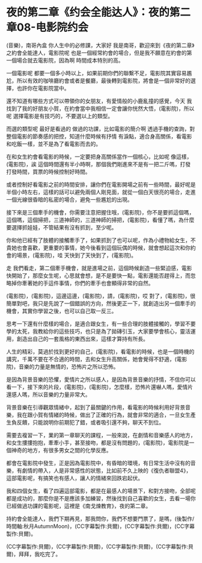 # 夜的第二章《约会全能达人》：夜的第二章08-电影院约会

(音樂)，南哥內盒 你人生中的必修課，大家好 我是南哥，歡迎來到《夜的第二章》之約會全能達人，電影院呢 也是一個經常約會的場合，但是我不願意在約會的第一個場合就去電影院，因為啊 時間成本特別的高。

一個電影呢 都要一個多小時以上，如果前期你們的聯繫不足，電影院其實容易尷尬，所以有效的咖啡廳約會或者是餐廳，最後轉到電影院，將會是一個非常好的選擇，也許你在電影院當中。

還不知道有哪些方式可以帶領你的女朋友，有愛情般的小鹿亂撞的感覺，今天 我找到了我的好朋友小賀，在約會當中我相信一定會讓你恍然大悟，(電影院)，所以呢 選擇電影是有技巧的，不要選以上的類型。

而選的類型呢 最好是看過的 做過的功課，比如電影的簡介啊 透過手機的查詢，對整個電影的節奏感的把控，知道什麼時候有抒情 有淚點，適合身高關係，看電影和吃飯一樣，並不是為了看電影而去的。

在和女生約會看電影的時候，一定要把身高關係當作一個核心，比如呢 像這樣，(電影院)，誒 這個時間還有半小時啊，那個我們剛進來不是有一把二斤嗎，打發打發時間，買票的時候控制好時間。

或者控制好看電影之前的時間安排，讓你們在電影開場之前有一些時間，最好呢是半個小時左右，這樣的話可以避免兩個人剛見面，就從一個白天很亮的場合，走進一個光線很昏暗的私密的場合，避免一些尷尬的出現。

接下來是三個牽手的機會，你需要注意把握住哦，(電影院)，你不是要抓這個嗎，這個嗎，這個掃把，三道神師的，三道神師的掃把，(電影院)，看懂了嗎，為什麼要選擇抓娃娃，不管結果有沒有抓到，至少呢。

你和他已經有了肢體的接觸牽手了，如果抓到了也可以呢，作為小禮物給女生，不貴她也會喜歡，更重要的事情，她今後看到這個玩偶的時候，就會想起這次和你約會的場景，(電影院)，哇 天快到了天快到了，(電影院)。

走 我們看走，第二個牽手機會，就是進場之前，這個時候創造一些緊迫感，電影快開始了，那麼女生呢，心思就會想，是不是要快一點，電影還能否趕得上，而忽略掉你牽著她的手這件事情，你們的牽手也會顯得非常的自然。

(電影院)，(電影院)，這邊這邊，(電影院)，請，(電影院)，哎 對了，(電影院)，很簡單對吧，我只是先說了一個錯誤的方向，然後更正一下，就創造出另一個牽手的機會，其實你學習之後，也可以自己取一反三。

思考一下還有什麼樣的場合，是適合跟女生，有一些合理的肢體接觸的，學習不要學的太死，我教給你的這些技巧，也只是為了拋磚引玉，大家要學會核心，靈活運用，創造出自己的一套風格的東西出來，這樣才算持有所長。

人生的精彩，莫過於找到更好的自己，(電影院)，看電影的時候，也是一個時機的講究，千萬不要在不合適的時間，去和女生升高關係，她會覺得不舒適，(電影院)，音樂的力量是無情的，恐怖片之所以恐怖。

是因為背景音樂的恐懼，愛情片之所以感人，是因為背景音樂的抒情，不信你可以看一下，接下來的片段，(電影院)，(電影院)，怎麼樣，恐怖片還嚇人嗎，愛情片還感人嗎，所以音樂的力量非常大。

背景音樂在引導觀眾情緒中，起到了最關鍵的作用，看電影的時候利用好背景音樂，我在跟小賀有情緒的時候，做出了正確的行為，就會非常的適合，一旦女生產生負反饋，只能說明你前期犯了錯，或者吸引還不夠，聊天不到位。

需要去複習一下，業的第一章聊天的課程，一般來說，在劇情和音樂感人的地方，和女生摟摟抱抱，牽牽小手，甚至接吻，都是沒有問題的，(電影院)，電影院是一個神奇的地方，有很多男女之間的化學反應。

都會在電影院中發生，正是因為電影院中，有昏暗的環境，有日常生活中沒有的音樂，有劇情的帶入，人是非常感性的狀態，比如前不久上映的《復仇者聯盟4》，這部電影呢，有搞笑也有感人，讓人的情緒來回跌宕起伏。

我和四個女生，看了四遍這部電影，都是在最感人的場景下，和對方接吻，全部呢都是成功的，那麼你是不是應該多加練習，然後找到自己喜歡的女生，去看一場你已經做過功課的電影呢，這裡是《南戈煉教育》，夜的第二章。

持約會全能達人，我們下期再見，那我問你，我們不想要門票了，是嗎，(後製作/時間軸:秋月AutumnMoon)，(CC字幕製作:貝爾)，(CC字幕製作:貝爾)，(CC字幕製作:貝爾)。

(CC字幕製作:貝爾)，(CC字幕製作:貝爾)，(CC字幕製作:貝爾)，(CC字幕製作:貝爾)，拜拜，我吃完了。

